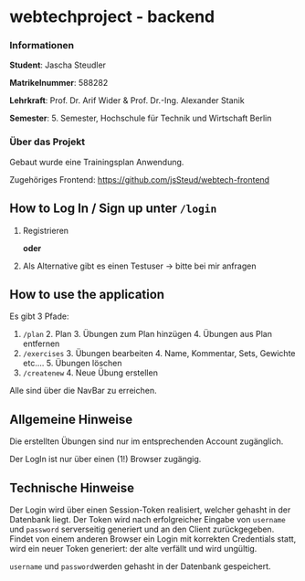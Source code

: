 # webtechproject - backend

### Informationen

**Student**: Jascha Steudler

**Matrikelnummer**: 588282

**Lehrkraft**: Prof. Dr. Arif Wider & Prof. Dr.-Ing. Alexander Stanik

**Semester**: 5. Semester, Hochschule für Technik und Wirtschaft Berlin

### Über das Projekt

Gebaut wurde eine Trainingsplan Anwendung. 

Zugehöriges Frontend: https://github.com/jsSteud/webtech-frontend

## How to Log In / Sign up unter ``/login``

1. Registrieren

   **oder**
2. Als Alternative gibt es einen Testuser -> bitte bei mir anfragen

    

## How to use the application

Es gibt 3 Pfade:
1. ``/plan``
   2. Plan
   3. Übungen zum Plan hinzügen
   4. Übungen aus Plan entfernen
2. ``/exercises``
   3. Übungen bearbeiten
      4. Name, Kommentar, Sets, Gewichte etc....
   5. Übungen löschen
3. ``/createnew``
   4. Neue Übung erstellen

Alle sind über die NavBar zu erreichen.

## Allgemeine Hinweise

Die erstellten Übungen sind nur im entsprechenden Account zugänglich.

Der LogIn ist nur über einen (1!) Browser zugängig.


## Technische Hinweise 

Der Login wird über einen Session-Token realisiert, welcher gehasht in der Datenbank liegt. Der Token wird nach erfolgreicher Eingabe
von ``username`` und ``password`` serverseitig generiert und an den Client zurückgegeben. Findet von einem anderen Browser ein Login mit korrekten Credentials
statt, wird ein neuer Token generiert: der alte verfällt und wird ungültig.

``username`` und ``password``werden gehasht in der Datenbank gespeichert.

